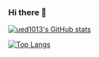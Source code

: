 ### Hi there 👋

[![ued1013's GitHub stats](https://github-readme-stats.vercel.app/api?username=ued1013&theme=vue-dark&show_icons=true)](https://github.com/ued1013/github-readme-stats)

[![Top Langs](https://github-readme-stats.vercel.app/api/top-langs/?username=ued1013&theme=vue-dark&show_icons=true&layout=compact)](https://github.com/ued1013/github-readme-stats)

<!--
**ued1013/ued1013** is a ✨ _special_ ✨ repository because its `README.md` (this file) appears on your GitHub profile.

Here are some ideas to get you started:

- 🔭 I’m currently working on ...
- 🌱 I’m currently learning ...
- 👯 I’m looking to collaborate on ...
- 🤔 I’m looking for help with ...
- 💬 Ask me about ...
- 📫 How to reach me: ...
- 😄 Pronouns: ...
- ⚡ Fun fact: ...
-->
